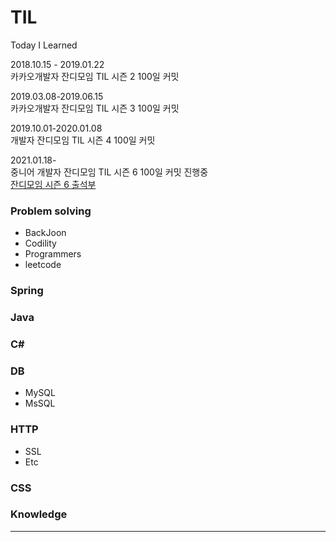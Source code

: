 # TIL
Today I Learned

<p>
2018.10.15 - 2019.01.22</br>
카카오개발자 잔디모임 TIL 시즌 2 100일 커밋
</p>
<p>
2019.03.08-2019.06.15</br>
카카오개발자 잔디모임 TIL 시즌 3 100일 커밋
</p>
<p>
2019.10.01-2020.01.08</br>
개발자 잔디모임 TIL 시즌 4 100일 커밋
</p>
<p>
2021.01.18-</br>
중니어 개발자 잔디모임 TIL 시즌 6 100일 커밋 진행중</br>
<a href="http://garden6.junho85.pe.kr/attendance/" target="_blank">잔디모임 시즌 6 출석부</a>
</p>

### Problem solving
* BackJoon
* Codility
* Programmers
* leetcode

### Spring

### Java

### C# 

### DB
* MySQL
* MsSQL

### HTTP
* SSL
* Etc

### CSS

### Knowledge
---
